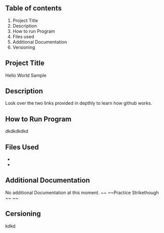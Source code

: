 ## ****Table of contents****
1. Project Title
2.  Description
3. How to run Program
4. Files used
5. Additional Documentation
6. Versioning
## Project Title
Hello World Sample
## Description
Look over the two links provided in depthly to learn how github works.
## How to Run Program
dkdkdkdkd
## Files Used
-
-
## Additional Documentation
No additional Documentation at this moment.  ~~ ~~Practice Strikethough ~~ ~~
## Cersioning
kdkd
